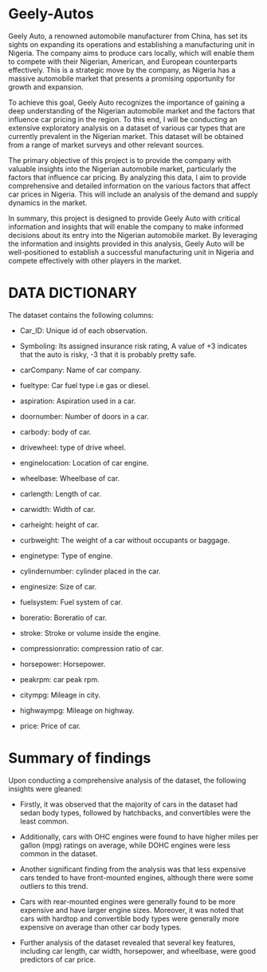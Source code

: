 # Geely-Autos

Geely Auto, a renowned automobile manufacturer from China, has set its sights on expanding its operations and establishing a manufacturing unit in Nigeria. The company aims to produce cars locally, which will enable them to compete with their Nigerian, American, and European counterparts effectively. This is a strategic move by the company, as Nigeria has a massive automobile market that presents a promising opportunity for growth and expansion.

To achieve this goal, Geely Auto recognizes the importance of gaining a deep understanding of the Nigerian automobile market and the factors that influence car pricing in the region. To this end, I will be conducting an extensive exploratory analysis on a dataset of various car types that are currently prevalent in the Nigerian market. This dataset will be obtained from a range of market surveys and other relevant sources.

The primary objective of this project is to provide the company with valuable insights into the Nigerian automobile market, particularly the factors that influence car pricing. By analyzing this data, I aim to provide comprehensive and detailed information on the various factors that affect car prices in Nigeria. This will include an analysis of the demand and supply dynamics in the market.

In summary, this project is designed to provide Geely Auto with critical information and insights that will enable the company to make informed decisions about its entry into the Nigerian automobile market. By leveraging the information and insights provided in this analysis, Geely Auto will be well-positioned to establish a successful manufacturing unit in Nigeria and compete effectively with other players in the market.


# DATA DICTIONARY

The dataset contains the following columns:

- Car_ID: Unique id of each observation.

- Symboling: Its assigned insurance risk rating, A value of +3 indicates that the auto is risky, -3 that it is probably pretty safe. 

- carCompany: Name of car company.  

- fueltype: Car fuel type i.e gas or diesel.

- aspiration: Aspiration used in a car. 

- doornumber: Number of doors in a car.

- carbody: body of car.

- drivewheel: type of drive wheel.

- enginelocation: Location of car engine.
 
- wheelbase: Wheelbase of car.  

- carlength: Length of car.

- carwidth: Width of car.

- carheight: height of car.

- curbweight: The weight of a car without occupants or baggage.

- enginetype: Type of engine. 

- cylindernumber: cylinder placed in the car.

- enginesize: Size of car.

- fuelsystem: Fuel system of car.

- boreratio: Boreratio of car.

- stroke: Stroke or volume inside the engine.      

- compressionratio: compression ratio of car. 

- horsepower: Horsepower.

- peakrpm: car peak rpm.

- citympg: Mileage in city.

- highwaympg: Mileage on highway. 
 
- price: Price of car.


# Summary of findings

Upon conducting a comprehensive analysis of the dataset, the following insights were gleaned:

- Firstly, it was observed that the majority of cars in the dataset had sedan body types, followed by hatchbacks, and convertibles were the least common. 

- Additionally, cars with OHC engines were found to have higher miles per gallon (mpg) ratings on average, while DOHC engines were less common in the dataset.

- Another significant finding from the analysis was that less expensive cars tended to have front-mounted engines, although there were some outliers to this trend. 

- Cars with rear-mounted engines were generally found to be more expensive and have larger engine sizes. Moreover, it was noted that cars with hardtop and convertible body types were generally more expensive on average than other car body types.

- Further analysis of the dataset revealed that several key features, including car length, car width, horsepower, and wheelbase, were good predictors of car price.
